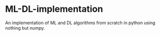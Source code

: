 # ML-DL-implementation
An implementation of ML and DL algorithms from scratch in python using nothing but numpy.
